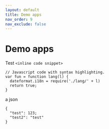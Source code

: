 ```yaml
---
layout: default
title: Demo apps
nav_order: 9
nav_exclude: false
---
```


# Demo apps

Test `<inline code snippet>`

```
// Javascript code with syntax highlighting.
var fun = function lang(l) {
  dateformat.i18n = require('./lang/' + l)
  return true;
}
```
a json
```
{
  "test": 123;
  "test2": "test"
}
```
